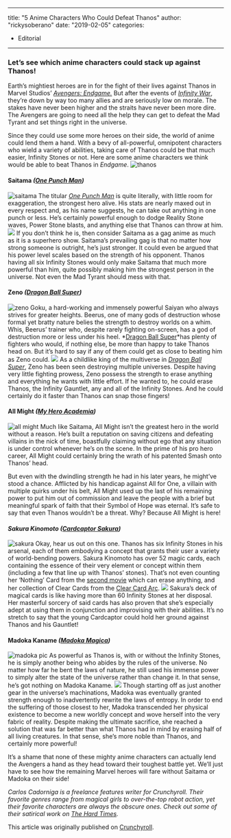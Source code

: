
---
title: "5 Anime Characters Who Could Defeat Thanos"
author: "rickysoberano"
date: "2019-02-05"
categories:
- Editorial
---

### Let&#8217;s see which anime characters could stack up against Thanos!

Earth’s mightiest heroes are in for the fight of their lives against Thanos in Marvel Studios’ *[Avengers: Endgame.](https://www.imdb.com/title/tt4154796/)* But after the events of *[Infinity War](https://www.imdb.com/title/tt4154756/)*, they’re down by way too many allies and are seriously low on morale. The stakes have never been higher and the straits have never been more dire. The Avengers are going to need all the help they can get to defeat the Mad Tyrant and set things right in the universe.

Since they could use some more heroes on their side, the world of anime could lend them a hand. With a bevy of all-powerful, omnipotent characters who wield a variety of abilities, taking care of Thanos could be that much easier, Infinity Stones or not. Here are some anime characters we think would be able to beat Thanos in *Endgame*.
![thanos](https://i2.wp.com/img1.ak.crunchyroll.com/i/spire4/c574b1bb9c2e9e4b9f953f262ff075fe1556071483_full.png?w=1170&#038;ssl=1)
#### **Saitama *([One Punch Man](https://www.imdb.com/title/tt4508902/))***
![saitama](https://i1.wp.com/img1.ak.crunchyroll.com/i/spire3/640c5e25f4e8c5f8b23a92b86acf853a1556058521_full.png?w=1170&#038;ssl=1)
The titular *[One Punch Man](https://www.imdb.com/title/tt4508902/)* is quite literally, with little room for exaggeration, the strongest hero alive. His stats are nearly maxed out in every respect and, as his name suggests, he can take out anything in one punch or less. He’s certainly powerful enough to dodge Reality Stone waves, Power Stone blasts, and anything else that Thanos can throw at him.
![](https://lh3.googleusercontent.com/Q9hzBPTJW-TiGXEdOMl4d7oU4_1Uj4N8xzyrdVifMjw0KJvNPnDQlWdYYdqLiFj-9YOFKaMigWnKy9pLjuh0F27mZIbqYCzwjjFxEXfuYj2VnQB8UH2vEN7iccVUnJ8SVcRMLO9a)
If you don’t think he is, then consider Saitama as a gag anime as much as it is a superhero show. Saitama’s prevailing gag is that no matter how strong someone is outright, he’s just stronger. It could even be argued that his power level scales based on the strength of his opponent. Thanos having all six Infinity Stones would only make Saitama that much more powerful than him, quite possibly making him the strongest person in the universe. Not even the Mad Tyrant should mess with that.

#### **Zeno *([Dragon Ball Super](https://vrv.co/series/GR19V7816/Dragon-Ball-Super?utm_source=editorial_cr&amp;utm_medium=news&amp;utm_campaign=vrv-blog-thanos&amp;referrer=editorial_cr_news_vrv-blog-thanos))***
![zeno](https://i0.wp.com/img1.ak.crunchyroll.com/i/spire2/4a7d96a8ca296127bd78ed41c1ea4d3f1556057116_full.png?w=1170&#038;ssl=1)
Goku, a hard-working and immensely powerful Saiyan who always strives for greater heights. Beerus, one of many gods of destruction whose formal yet bratty nature belies the strength to destroy worlds on a whim. Whis, Beerus’ trainer who, despite rarely fighting on-screen, has a god of destruction more or less under his heel. *[Dragon Ball Super](https://vrv.co/series/GR19V7816/Dragon-Ball-Super?utm_source=editorial_cr&amp;utm_medium=news&amp;utm_campaign=vrv-blog-thanos&amp;referrer=editorial_cr_news_vrv-blog-thanos)*has plenty of fighters who would, if nothing else, be more than happy to take Thanos head on. But it’s hard to say if any of them could get as close to beating him as Zeno could.
![](https://lh3.googleusercontent.com/pcAni0jmFPM4NS3_N_jlTgHroPQOBqIJo6rIglYStP0W2lzWjocszIJFsJDnBuEDFTnr2zkADCHdxbDkki4kcLWbfepYGaAsbZHKD7g-Dfa9OQc8vcYMOv_PgGSy0Ut9F9wt9DlK)
As a childlike king of the multiverse in *[Dragon Ball Super](https://vrv.co/series/GR19V7816/Dragon-Ball-Super?utm_source=editorial_cr&amp;utm_medium=news&amp;utm_campaign=vrv-blog-thanos&amp;referrer=editorial_cr_news_vrv-blog-thanos)*, Zeno has been seen destroying multiple universes. Despite having very little fighting prowess, Zeno possess the strength to erase anything and everything he wants with little effort. If he wanted to, he could erase Thanos, the Infinity Gauntlet, any and all of the Infinity Stones. And he could certainly do it faster than Thanos can snap those fingers!

#### **All Might *([My Hero Academia](https://vrv.co/series/G6NQ5DWZ6/My-Hero-Academia?utm_source=editorial_cr&amp;utm_medium=news&amp;utm_campaign=vrv-blog-thanos&amp;referrer=editorial_cr_news_vrv-blog-thanos))***
![all might](https://i2.wp.com/img1.ak.crunchyroll.com/i/spire1/b79265f4c3c0bc2b01d3779c3a7ba03f1556057143_full.png?w=1170&#038;ssl=1)
Much like Saitama, All Might isn’t the greatest hero in the world without a reason. He’s built a reputation on saving citizens and defeating villains in the nick of time, boastfully claiming without ego that any situation is under control whenever he’s on the scene. In the prime of his pro hero career, All Might could certainly bring the wrath of his patented Smash onto Thanos’ head.

But even with the dwindling strength he had in his later years, he might’ve stood a chance. Afflicted by his handicap against All for One, a villain with multiple quirks under his belt, All Might used up the last of his remaining power to put him out of commission and leave the people with a brief but meaningful spark of faith that their Symbol of Hope was eternal. It’s safe to say that even Thanos wouldn’t be a threat. Why? Because All Might is here!

#### ***Sakura Kinomoto ([Cardcaptor Sakura](https://vrv.co/series/GRNQP873R/Cardcaptor-Sakura?utm_source=editorial_cr&amp;utm_medium=news&amp;utm_campaign=vrv-blog-thanos&amp;referrer=editorial_cr_news_vrv-blog-thanos))***
![sakura](https://i1.wp.com/img1.ak.crunchyroll.com/i/spire4/fe40b91d00862c8239609a745ab3f8891556057168_full.png?w=1170&#038;ssl=1)
Okay, hear us out on this one. Thanos has six Infinity Stones in his arsenal, each of them embodying a concept that grants their user a variety of world-bending powers. Sakura Kinomoto has over 52 magic cards, each containing the essence of their very element or concept within them (including a few that line up with Thanos’ stones). That’s not even counting her ‘Nothing’ Card from the [second movie](https://vrv.co/watch/GY1XKZ37Y/Cardcaptor-Sakura-the-Movie-2-The-Sealed-Card?utm_source=editorial_cr&amp;utm_medium=news&amp;utm_campaign=vrv-blog-thanos&amp;referrer=editorial_cr_news_vrv-blog-thanos) which can erase anything, and her collection of Clear Cards from the [Clear Card Arc](https://vrv.co/series/G6JQXP48R/Cardcaptor-Sakura-Clear-Card?utm_source=editorial_cr&amp;utm_medium=news&amp;utm_campaign=vrv-blog-thanos&amp;referrer=editorial_cr_news_vrv-blog-thanos).
![](https://lh3.googleusercontent.com/p57qMR6nTqml-VOzihrRXYcvIbVSkJisVtdN0bVgSO679FdE90qij_Cw89D6jRomHzFop7uNT-Xn5pcc1Eo7ZTpfoh1YpKSu20nO8DhVuA76wRla-nR4YZxxADNyZQfV_XHaqeS9)
Sakura’s deck of magical cards is like having more than 60 Infinity Stones at her disposal. Her masterful sorcery of said cards has also proven that she’s especially adept at using them in conjunction and improvising with their abilities. It’s no stretch to say that the young Cardcaptor could hold her ground against Thanos and his Gauntlet!

#### **Madoka Kaname *([Madoka Magica](https://vrv.co/series/GRDQK39GY/Puella-Magi-Madoka-Magica?utm_source=editorial_cr&amp;utm_medium=news&amp;utm_campaign=vrv-blog-thanos&amp;referrer=editorial_cr_news_vrv-blog-thanos))***
![madoka pic](https://i2.wp.com/img1.ak.crunchyroll.com/i/spire2/109efdc04632fc6472d1a73989c68a7f1556056361_full.png?w=1170&#038;ssl=1)
As powerful as Thanos is, with or without the Infinity Stones, he is simply another being who abides by the rules of the universe. No matter how far he bent the laws of nature, he still used his immense power to simply alter the state of the universe rather than change it. In that sense, he’s got nothing on Madoka Kaname.
![](https://lh6.googleusercontent.com/t1KgwAXVybUi50uy5ODztDYfKqUuprtgIRBWwccuvfxPnHlWafm8r40UrsyJCpXg0Qqe7ZAJ1HwC9YM_8-QQLNelKxgdBZo9Re6uGiS9nBDTsU8KRImH65kaHNUpJlzG1hK6mEEh)
Though starting off as just another gear in the universe’s machinations, Madoka was eventually granted strength enough to inadvertently rewrite the laws of entropy. In order to end the suffering of those closest to her, Madoka transcended her physical existence to become a new worldly concept and wove herself into the very fabric of reality. Despite making the ultimate sacrifice, she reached a solution that was far better than what Thanos had in mind by erasing half of all living creatures. In that sense, she’s more noble than Thanos, and certainly more powerful!

It&#8217;s a shame that none of these mighty anime characters can actually lend the Avengers a hand as they head toward their toughest battle yet. We&#8217;ll just have to see how the remaining Marvel heroes will fare without Saitama or Madoka on their side!

*Carlos Cadorniga is a freelance features writer for Crunchyroll. Their favorite genres range from magical girls to over-the-top robot action, yet their favorite characters are always the obscure ones. Check out some of their satirical work on [The Hard Times](https://thehardtimes.net/author/carlos-cadorniga/).*

This article was originally published on [Crunchyroll](https://got.cr/cr-article-thanos-vrv-blog).
